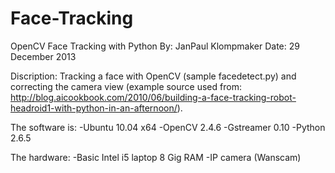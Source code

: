 Face-Tracking
=============

OpenCV Face Tracking with Python
By: JanPaul Klompmaker
Date: 29 December 2013

Discription:
Tracking a face with OpenCV (sample facedetect.py) and correcting the camera view (example source used from: http://blog.aicookbook.com/2010/06/building-a-face-tracking-robot-headroid1-with-python-in-an-afternoon/).

The software is:
-Ubuntu 10.04 x64
-OpenCV 2.4.6
-Gstreamer 0.10
-Python 2.6.5

The hardware:
-Basic Intel i5 laptop 8 Gig RAM
-IP camera (Wanscam)

